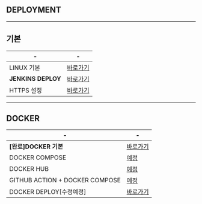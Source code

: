 DEPLOYMENT
---
---
기본
---
|-|-|
|-|-|
|LINUX 기본|[바로가기](DOCUMENT/01_)|
|**JENKINS DEPLOY**|[바로가기](DOCUMENT/02_)|
|HTTPS 설정|[바로가기](DOCUMENT/03_)|

---
DOCKER
---
|-|-|
|-|-|
|**[완료]DOCKER 기본**|[바로가기](DOCUMENT/04_)|
|DOCKER COMPOSE|[예정]()|
|DOCKER HUB|[예정]()|
|GITHUB ACTION + DOCKER COMPOSE|[예정]()|
|DOCKER DEPLOY[수정예정]|[바로가기](DOCUMENT/05_)|









